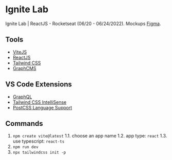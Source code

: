 # Ignite Lab

Ignite Lab | ReactJS - Rocketseat (06/20 - 06/24/2022).
Mockups [Figma](https://www.figma.com/file/zx6sjXsgKp0BLJreGPfQxA/Plataforma-de-evento---Ignite-Lab-(Community)).

## Tools

- [ViteJS](https://vitejs.dev/)
- [ReactJS](https://reactjs.org/)
- [Tailwind CSS](https://tailwindcss.com/)
- [GraphCMS](https://graphcms.com/)

## VS Code Extensions

- [GraphQL](https://marketplace.visualstudio.com/items?itemName=GraphQL.vscode-graphql)
- [Tailwind CSS IntelliSense](https://marketplace.visualstudio.com/items?itemName=bradlc.vscode-tailwindcss)
- [PostCSS Language Support](https://marketplace.visualstudio.com/items?itemName=csstools.postcss)

## Commands

1. `npm create vite@latest`
    1.1. choose an app name
    1.2. app type: `react`
    1.3. use typescript: `react-ts`
2. `npm run dev`
3. `npx tailwindcss init -p`
